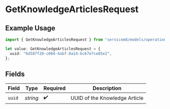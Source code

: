 # GetKnowledgeArticlesRequest

## Example Usage

```typescript
import { GetKnowledgeArticlesRequest } from "servicem8/models/operations";

let value: GetKnowledgeArticlesRequest = {
  uuid: "6d587f20-c00d-4abf-8a14-bc67e7ce85e2",
};
```

## Fields

| Field                         | Type                          | Required                      | Description                   |
| ----------------------------- | ----------------------------- | ----------------------------- | ----------------------------- |
| `uuid`                        | *string*                      | :heavy_check_mark:            | UUID of the Knowledge Article |